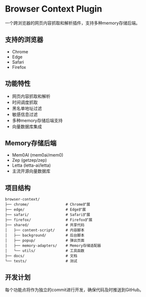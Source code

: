# Browser Context Plugin

一个跨浏览器的网页内容抓取和解析插件，支持多种memory存储后端。

## 支持的浏览器
- Chrome
- Edge  
- Safari
- Firefox

## 功能特性
- 网页内容抓取和解析
- 时间调度抓取
- 黑名单地址过滤
- 敏感信息过滤
- 多种memory存储后端支持
- 向量数据库集成

## Memory存储后端
- Mem0AI (mem0ai/mem0)
- Zep (getzep/zep)
- Letta (letta-ai/letta)
- 主流开源向量数据库

## 项目结构
```
browser-context/
├── chrome/                 # Chrome扩展
├── edge/                   # Edge扩展
├── safari/                 # Safari扩展
├── firefox/                # Firefox扩展
├── shared/                 # 共享代码
│   ├── content-script/     # 内容脚本
│   ├── background/         # 后台脚本
│   ├── popup/              # 弹出页面
│   ├── memory-adapters/    # Memory存储适配器
│   └── utils/              # 工具函数
├── docs/                   # 文档
└── tests/                  # 测试
```

## 开发计划
每个功能点将作为独立的commit进行开发，确保代码及时推送到GitHub。
